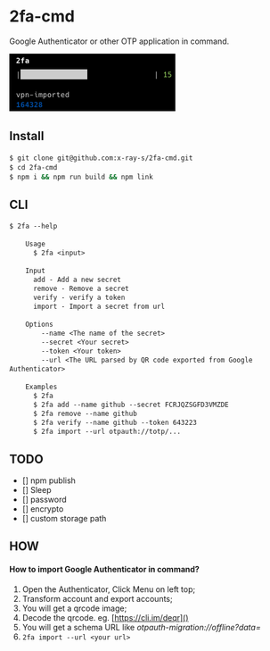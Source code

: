 # 2fa-cmd

Google Authenticator or other OTP application in command.

![screenshot](screenshot.png)

## Install

```bash
$ git clone git@github.com:x-ray-s/2fa-cmd.git
$ cd 2fa-cmd
$ npm i && npm run build && npm link
```

## CLI

```
$ 2fa --help

	Usage
	  $ 2fa <input>

	Input
	  add - Add a new secret
	  remove - Remove a secret
	  verify - verify a token
	  import - Import a secret from url

	Options
		--name <The name of the secret>
		--secret <Your secret>
		--token <Your token>
		--url <The URL parsed by QR code exported from Google Authenticator>

	Examples
	  $ 2fa
	  $ 2fa add --name github --secret FCRJQZSGFD3VMZDE
	  $ 2fa remove --name github
	  $ 2fa verify --name github --token 643223
	  $ 2fa import --url otpauth://totp/...
```

## TODO

- [] npm publish
- [] Sleep
- [] password
- [] encrypto
- [] custom storage path

## HOW

#### How to import Google Authenticator in command?

1. Open the Authenticator, Click Menu on left top;
2. Transform account and export accounts;
3. You will get a qrcode image;
4. Decode the qrcode. eg. [https://cli.im/deqr]()
5. You will get a schema URL like _otpauth-migration://offline?data=_
6. `2fa import --url <your url>`
